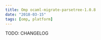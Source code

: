 ```yaml
---
title: Omp ocaml-migrate-parsetree-1.0.8
date: "2018-03-15"
tags: [omp, platform]
---
```


TODO: CHANGELOG

